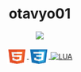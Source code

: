 <div align="center">

<h1>otavyo01</h1>

</div>




<div align="center">
  <a href="https://github.com/otavyo01">
  <img height="180em" src="https://github-readme-stats.vercel.app/api/top-langs/?username=otavyo01&layout=compact&langs_count=7&theme=dark"/>
</div>

<div style="display: inline_block" align="center"><br>

  <img align="center" alt="HTML" height="30" width="40" src="https://raw.githubusercontent.com/devicons/devicon/master/icons/html5/html5-original.svg">
  <img align="center" alt="CSS" height="30" width="40" src="https://raw.githubusercontent.com/devicons/devicon/master/icons/css3/css3-original.svg">
  <img align="center" alt="LUA" height="30" width="40" src="https://cdn.jsdelivr.net/gh/devicons/devicon/icons/lua/lua-plain-wordmark.svg"/>

</div>
